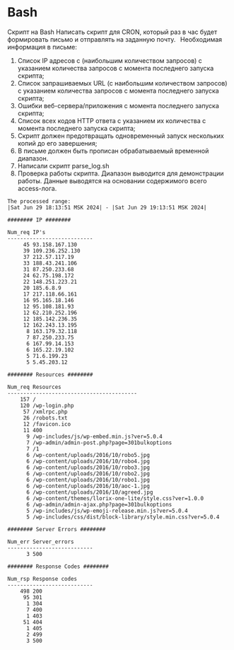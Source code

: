 # Bash
Скрипт на Bash
Написать скрипт для CRON, который раз в час будет формировать письмо и отправлять на заданную почту.  Необходимая информация в письме:
1. Список IP адресов с (наибольшим количеством запросов) с указанием количества запросов с момента последнего
запуска скрипта;
2.  Список запрашиваемых URL (с наибольшим количеством запросов) с указанием количества запросов с момента последнего запуска скрипта;
3.  Ошибки веб-сервера/приложения с момента последнего запуска скрипта;
4.  Список всех кодов HTTP ответа с указанием их количества с момента последнего запуска скрипта;
5.  Скрипт должен предотвращать одновременный запуск нескольких копий до его завершения;
6.  В письме должен быть прописан обрабатываемый временной диапазон.
7.  Написали скрипт  parse_log.sh
8.  Проверка работы скрипта. Диапазон выводится для демонстрации работы. Данные выводятся на основании содержимого всего access-лога.
``` 
The processed range:
|Sat Jun 29 18:13:51 MSK 2024| - |Sat Jun 29 19:13:51 MSK 2024|

######## IP ########

Num_req IP's
---------------------------
     45 93.158.167.130
     39 109.236.252.130
     37 212.57.117.19
     33 188.43.241.106
     31 87.250.233.68
     24 62.75.198.172
     22 148.251.223.21
     20 185.6.8.9
     17 217.118.66.161
     16 95.165.18.146
     12 95.108.181.93
     12 62.210.252.196
     12 185.142.236.35
     12 162.243.13.195
      8 163.179.32.118
      7 87.250.233.75
      6 167.99.14.153
      6 165.22.19.102
      5 71.6.199.23
      5 5.45.203.12

######## Resources ########

Num_req Resources
-----------------------------------------
    157 /
    120 /wp-login.php
     57 /xmlrpc.php
     26 /robots.txt
     12 /favicon.ico
     11 400
      9 /wp-includes/js/wp-embed.min.js?ver=5.0.4
      7 /wp-admin/admin-post.php?page=301bulkoptions
      7 /1
      6 /wp-content/uploads/2016/10/robo5.jpg
      6 /wp-content/uploads/2016/10/robo4.jpg
      6 /wp-content/uploads/2016/10/robo3.jpg
      6 /wp-content/uploads/2016/10/robo2.jpg
      6 /wp-content/uploads/2016/10/robo1.jpg
      6 /wp-content/uploads/2016/10/aoc-1.jpg
      6 /wp-content/uploads/2016/10/agreed.jpg
      6 /wp-content/themes/llorix-one-lite/style.css?ver=1.0.0
      6 /wp-admin/admin-ajax.php?page=301bulkoptions
      5 /wp-includes/js/wp-emoji-release.min.js?ver=5.0.4
      5 /wp-includes/css/dist/block-library/style.min.css?ver=5.0.4

######## Server Errors ########

Num_err Server_errors
---------------------------
      3 500

######## Response Codes ########

Num_rsp Response codes
---------------------------
    498 200
     95 301
      1 304
      7 400
      1 403
     51 404
      1 405
      2 499
      3 500
``` 
